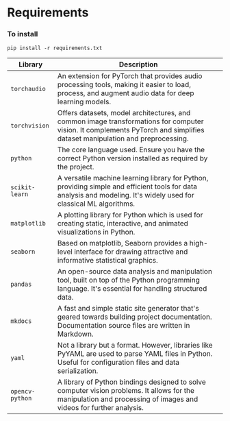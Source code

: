 # Requirements

### To install 
`pip install -r requirements.txt`


| Library          | Description                                                                                                                                                           |
|------------------|-----------------------------------------------------------------------------------------------------------------------------------------------------------------------|
| `torchaudio`     | An extension for PyTorch that provides audio processing tools, making it easier to load, process, and augment audio data for deep learning models.                    |
| `torchvision`    | Offers datasets, model architectures, and common image transformations for computer vision. It complements PyTorch and simplifies dataset manipulation and preprocessing. |
| `python`         | The core language used. Ensure you have the correct Python version installed as required by the project.                                                              |
| `scikit-learn`   | A versatile machine learning library for Python, providing simple and efficient tools for data analysis and modeling. It's widely used for classical ML algorithms.   |
| `matplotlib`     | A plotting library for Python which is used for creating static, interactive, and animated visualizations in Python.                                                  |
| `seaborn`        | Based on matplotlib, Seaborn provides a high-level interface for drawing attractive and informative statistical graphics.                                             |
| `pandas`         | An open-source data analysis and manipulation tool, built on top of the Python programming language. It's essential for handling structured data.                      |
| `mkdocs`         | A fast and simple static site generator that's geared towards building project documentation. Documentation source files are written in Markdown.                      |
| `yaml`           | Not a library but a format. However, libraries like PyYAML are used to parse YAML files in Python. Useful for configuration files and data serialization.             |
| `opencv-python`  | A library of Python bindings designed to solve computer vision problems. It allows for the manipulation and processing of images and videos for further analysis.     |